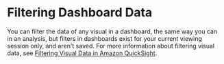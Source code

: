 # Filtering Dashboard Data<a name="filtering-dashboard-data"></a>

You can filter the data of any visual in a dashboard, the same way you can in an analysis, but filters in dashboards exist for your current viewing session only, and aren't saved\. For more information about filtering visual data, see [Filtering Visual Data in Amazon QuickSight](filtering-visual-data.md)\.